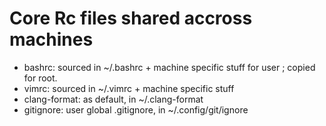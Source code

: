 # Core Rc files shared accross machines #

- bashrc: sourced in ~/.bashrc + machine specific stuff for user ; copied for root.
- vimrc: sourced in ~/.vimrc + machine specific stuff
- clang-format: as default, in ~/.clang-format
- gitignore: user global .gitignore, in ~/.config/git/ignore
